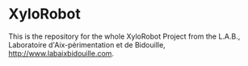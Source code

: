 XyloRobot
=========

This is the repository for the whole XyloRobot Project from the L.A.B., Laboratoire d'Aix-périmentation et de Bidouille, http://www.labaixbidouille.com.
